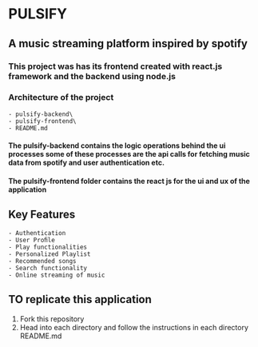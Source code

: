 # PULSIFY
## A music streaming platform inspired by spotify
### This project was has its frontend created with react.js framework and the backend using node.js

### Architecture of the project
    - pulsify-backend\
    - pulsify-frontend\
    - README.md
#### The pulsify-backend contains the logic operations behind the ui processes some of these processes are the api calls for fetching music data from spotify and user authentication etc.
#### The pulsify-frontend folder contains the react js for the ui and ux of the application 


## Key Features
    - Authentication
    - User Proﬁle
    - Play functionalities
    - Personalized Playlist
    - Recommended songs
    - Search functionality
    - Online streaming of music

## TO replicate this application 
  1. Fork this repository
  2. Head into each directory and follow the instructions in each directory README.md
